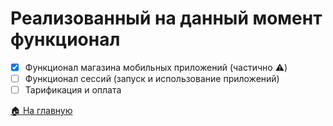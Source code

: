 # Реализованный на данный момент функционал
- [x] Функционал магазина мобильных приложений (частично ⚠️)
- [ ] Функционал сессий (запуск и использование приложений)
- [ ] Тарификация и оплата

[🏠 На главную](/)
